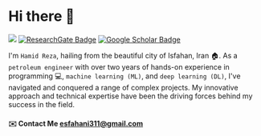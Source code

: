<h1 align="left"> Hi there 👋 </h1>

[![](https://img.shields.io/badge/My-ORCID-green)](https://orcid.org/0009-0001-3285-0937)
[![ResearchGate Badge](https://img.shields.io/badge/Research-Gate-9cf)](https://www.researchgate.net/profile/Seyed-Hamid-Mousavi-2)
[![Google Scholar Badge](https://img.shields.io/badge/Google-Scholar-lightgrey)](https://scholar.google.com/citations?hl=fa&user=ClV_bQ4AAAAJ)


I'm `Hamid Reza`, hailing from the beautiful city of Isfahan, Iran 🏠. As a `petroleum engineer` with over two years of hands-on experience in programming 💻, `machine learning (ML)`, and `deep learning (DL)`, I've navigated and conquered a range of complex projects. My innovative approach and technical expertise have been the driving forces behind my success in the field.

<!---
![](https://komarev.com/ghpvc/?username=asabeneh&color=green)
--->

#### ✉️ Contact Me esfahani311@gmail.com
  
